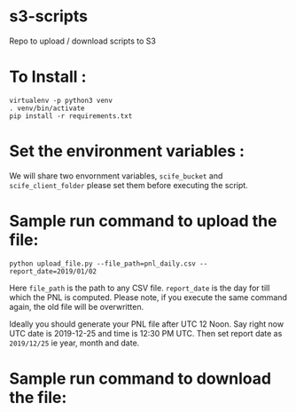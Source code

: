 # s3-scripts
Repo to upload / download scripts to S3


# To Install : 

```
virtualenv -p python3 venv
. venv/bin/activate
pip install -r requirements.txt
```

# Set the environment variables :

We will share two envornment variables, `scife_bucket` and `scife_client_folder` please set them before executing the script.


# Sample run command to upload the file:

```
python upload_file.py --file_path=pnl_daily.csv --report_date=2019/01/02
```

Here `file_path` is the path to any CSV file. `report_date` is the day for till which the PNL is computed. Please note, if you execute the same command again, the old file will be overwritten.

Ideally you should generate your PNL file after UTC 12 Noon. Say right now UTC date is 2019-12-25 and time is 12:30 PM UTC. Then set report date as `2019/12/25` ie year, month and date.


# Sample run command to download the file:

